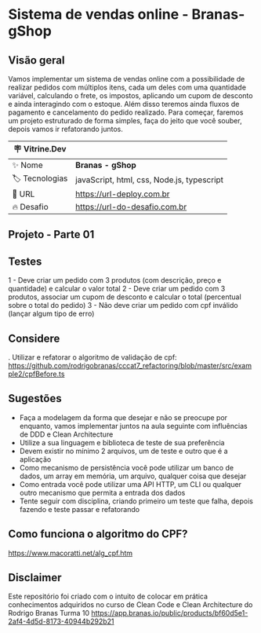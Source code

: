 # Sistema de vendas online - Branas-gShop

## Visão geral

Vamos implementar um sistema de vendas online com a possibilidade de realizar pedidos com múltiplos itens, cada um deles com uma quantidade variável, calculando o frete, os impostos, aplicando um cupom de desconto e ainda interagindo com o estoque. Além disso teremos ainda fluxos de pagamento e cancelamento do pedido realizado. Para começar, faremos um projeto estruturado de forma simples, faça do jeito que você souber, depois vamos ir refatorando juntos.

| :placard: Vitrine.Dev |     |
| -------------  | --- |
| :sparkles: Nome        | **Branas - gShop**
| :label: Tecnologias | javaScript, html, css, Node.js, typescript
| :rocket: URL         | <https://url-deploy.com.br>
| :fire: Desafio     |  <https://url-do-desafio.com.br>

## Projeto - Parte 01

## Testes

1 - Deve criar um pedido com 3 produtos (com descrição, preço e quantidade) e calcular o valor total
2 - Deve criar um pedido com 3 produtos, associar um cupom de desconto e calcular o total (percentual sobre o total do pedido)
3 - Não deve criar um pedido com cpf inválido (lançar algum tipo de erro)

## Considere

  . Utilizar e refatorar o algoritmo de validação de cpf:
  <https://github.com/rodrigobranas/cccat7_refactoring/blob/master/src/example2/cpfBefore.ts>

## Sugestões

- Faça a modelagem da forma que desejar e não se preocupe por enquanto, vamos implementar juntos na aula seguinte com influências de DDD e Clean Architecture
- Utilize a sua linguagem e biblioteca de teste de sua preferência
- Devem existir no mínimo 2 arquivos, um de teste e outro que é a aplicação
- Como mecanismo de persistência você pode utilizar um banco de dados, um array em memória, um arquivo, qualquer coisa que desejar
- Como entrada você pode utilizar uma API HTTP, um CLI ou qualquer outro mecanismo que permita a entrada dos dados
- Tente seguir com disciplina, criando primeiro um teste que falha, depois fazendo e teste passar e refatorando

## Como funciona o algoritmo do CPF?

<https://www.macoratti.net/alg_cpf.htm>

## Disclaimer

Este repositório foi criado com o intuito de colocar em prática conhecimentos adquiridos no curso de Clean Code e Clean Architecture do Rodrigo Branas Turma 10
<https://app.branas.io/public/products/bf60d5e1-2af4-4d5d-8173-40944b292b21>
